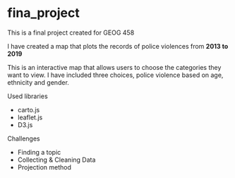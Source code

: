 # fina_project
This is a final project created for GEOG 458

I have created a map that plots the records of police violences from **2013 to 2019**

This is an interactive map that allows users to choose the categories they want to view. I have included three choices, police violence based on age, ethnicity and gender.


Used libraries
- carto.js
- leaflet.js
- D3.js  

Challenges
- Finding a topic
- Collecting & Cleaning Data
- Projection method
